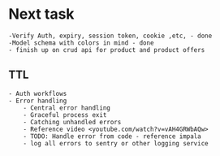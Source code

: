 # Next task

    -Verify Auth, expiry, session token, cookie ,etc, - done
    -Model schema with colors in mind - done
    - finish up on crud api for product and product offers

## TTL

    - Auth workflows
    - Error handling
        - Central error handling
        - Graceful process exit
        - Catching unhandled errors
        - Reference video <youtube.com/watch?v=vAH4GRWbAQw>
        - TODO: Handle error from code - reference impala
        - log all errors to sentry or other logging service
